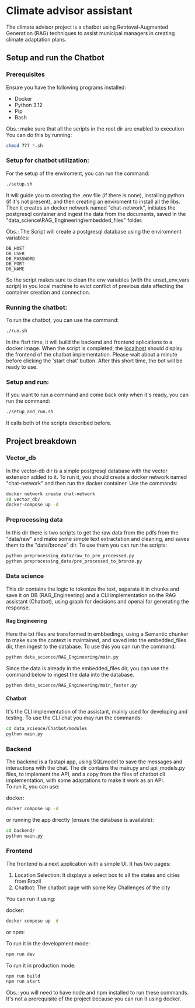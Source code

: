 # Climate advisor assistant

The climate advisor project is a chatbot using Retrieval-Augmented Generation (RAG) techniques to assist municipal managers in creating climate adaptation plans.

## Setup and run the Chatbot

### Prerequisites

Ensure you have the following programs installed:
- Docker
- Python 3.12
- Pip
- Bash

Obs.: make sure that all the scripts in the root dir are enabled to execution
You can do this by running:
```bash
chmod 777 *.sh 
```

### Setup for chatbot utilization:

For the setup of the enviroment, you can run the command:
```bash
./setup.sh
```
It will guide you to creating the .env file (if there is none), installing python (if it's not present), and then creating an enviroment to install all the libs.  
Then it creates an docker network named "chat-network", initiates the postgresql container and ingest the data from the documents, saved in the "data_science\RAG_Engineering\embedded_files" folder. 

Obs.: The Script will create a postgresql database using the enviromnent variables:
```env
DB_HOST
DB_USER
DB_PASSWORD
DB_PORT
DB_NAME
```
So the script makes sure to clean the env variables (with the unset_env_vars script) in you local machine to evict conflict of previous data affecting the container creation and connection. 

### Running the chatbot:

To run the chatbot, you can use the command:
```bash
./run.sh
```
In the fisrt time, it will build the backend and frontend aplications to a docker image. When the script is completed, the [localhost](http://localhost) should display the frontend of the chatbot implementation. Please wait about a minute before clicking the 'start chat' button. After this short time, the bot will be ready to use. 

### Setup and run:

If you want to run a command and come back only when it's ready, you can run the command:
```bash
./setup_and_run.sh
```
It calls both of the scripts described before. 



## Project breakdown

### Vector_db

In the vector-db dir is a simple postgresql database with the vector extension added to it. To run it, you should create a docker network named "chat-network" and then run the docker container. Use the commands:

```bash
docker network create chat-network
cd vector_db/
docker-compose up -d 
```

### Preprocessing data

In this dir there is two scripts to get the raw data from the pdfs from the "data/raw" and make some simple text extractation and cleaning, and saves them to the "data/bronze" dir. To use them you can run the scripts:

```bash
python preprocessing_data/raw_to_pre_processed.py
python preprocessing_data/pre_processed_to_bronze.py
```


### Data science

This dir contains the logic to tokenize the text, separate it in chunks and save it on DB (RAG_Engineering) and a CLI implementation on the RAG assistant (Chatbot), using graph for decisions and openai for generating the response.

#### Rag Engineering

Here the txt files are transformed in embbedings, using a Semantic chunker to make sure the context is maintained, and saved into the embedded_files dir, then ingest to the database. To use this you can run the command:
```bash
python data_science/RAG_Engineering/main.py
```

Since the data is already in the embedded_files dir, you can use the command below to ingest the data into the database.
```bash
python data_science/RAG_Engineering/main_faster.py
```

#### Chatbot

It's the CLI implementation of the assistant, mainly used for developing and testing. To use the CLI chat you may run the commands:
```bash
cd data_science/Chatbot/modules
python main.py
```


### Backend

The backend is a fastapi app, using SQLmodel to save the messages and interactions with the chat. The dir contains the main.py and api_models.py files, to implement the API, and a copy from the files of chatbot cli implementation, with some adaptations to make it work as an API.  
To run it, you can use: 

docker:
```bash
docker compose up -d
```

or running the app directly (ensure the database is available):
```bash
cd backend/
python main.py
```

### Frontend

The frontend is a next application with a simple UI. It has two pages:
1. Location Selection: It displays a select box to all the states and cities from Brazil
2. Chatbot: The chatbot page with some Key Challenges of the city  

You can run it using:  

docker:
```bash
docker compose up -d
```

or npm:

To run it in the development mode:
```bash
npm run dev
```

To run it in production mode:
```bash
npm run build
npm run start
```
Obs.: you will need to have node and npm installed to run these commands. It's not a prerequisite of the project because you can run it using docker.



